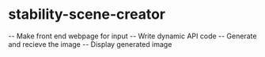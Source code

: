 # stability-scene-creator

-- Make front end webpage for input
-- Write dynamic API code
-- Generate and recieve the image
-- Display generated image